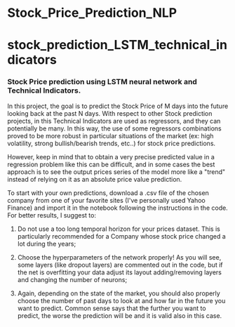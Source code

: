 # Stock_Price_Prediction_NLP
# stock_prediction_LSTM_technical_indicators
### Stock Price prediction using LSTM neural network and Technical Indicators.

In this project, the goal is to predict the Stock Price of M days into the future looking back at the past N days. With respect to other Stock prediction projects, in this Technical Indicators are used as regressors, and they can potentially be many. In this way, the use of some regressors combinations proved to be more robust in particular situations of the market (ex: high volatility, strong bullish/bearish trends, etc..) for stock price predictions.

However, keep in mind that to obtain a very precise predicted value in a regression problem like this can be difficult, and in some cases the best approach is to see the output prices series of the model more like a "trend" instead of relying on it as an absolute price value prediction.

To start with your own predictions, download a .csv file of the chosen company from one of your favorite sites (I've personally used Yahoo Finance) and import it in the notebook following the instructions in the code. For better results, I suggest to:

1. Do not use a too long temporal horizon for your prices dataset. This is particularly recommended for a Company whose stock price changed a lot during the years;

2. Choose the hyperparameters of the network properly! As you will see, some layers (like dropout layers) are commented out in the code, but if the net is overfitting your data adjust its layout adding/removing layers and changing the number of neurons;

3. Again, depending on the state of the market, you should also properly choose the number of past days to look at and how far in the future you want to predict. Common sense says that the further you want to predict, the worse the prediction will be and it is valid also in this case.
